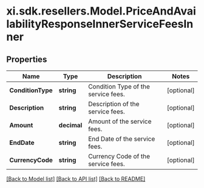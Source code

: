 # xi.sdk.resellers.Model.PriceAndAvailabilityResponseInnerServiceFeesInner

## Properties

Name | Type | Description | Notes
------------ | ------------- | ------------- | -------------
**ConditionType** | **string** | Condition Type of the service fees. | [optional] 
**Description** | **string** | Description of the service fees. | [optional] 
**Amount** | **decimal** | Amount of the service fees. | [optional] 
**EndDate** | **string** | End Date of the service fees. | [optional] 
**CurrencyCode** | **string** | Currency Code of the service fees. | [optional] 

[[Back to Model list]](../README.md#documentation-for-models) [[Back to API list]](../README.md#documentation-for-api-endpoints) [[Back to README]](../README.md)

